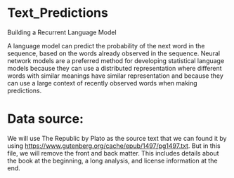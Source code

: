 # Text_Predictions

Building a Recurrent Language Model 

A language model can predict the probability of the next word in the sequence, based on the words already observed in the sequence.
Neural network models are a preferred method for developing statistical language models because they can use a distributed representation where different words with similar meanings have similar representation and because they can use a large context of recently observed words when making predictions.
# Data source:

We will use The Republic by Plato as the source text that we can found it by using https://www.gutenberg.org/cache/epub/1497/pg1497.txt. But in this file, we will remove the front and back matter. This includes details about the book at the beginning, a long analysis, and license information at the end. 
